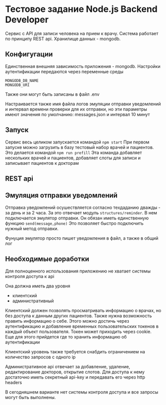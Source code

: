 # Тестовое задание Node.js Backend Developer

Сервис с API для записи человека на прием к врачу. Система работает по принципу REST api. 
Хранилище данных - mongodb.

## Конфигугации

Единственная внешняя зависимость приложения - mongodb. Настройки аутентификации передаются через переменные среды

```
MONGODB_DB_NAME
MONGODB_URI
```
Также они могут быть записаны в файл .env

Настраивается также имя файла логов эмуляции отправки уведомлений и интервал времени проверки для их отправки, но эти параметры имеют значения по умолчанию: messages.json и интервал 10 минут

## Запуск
Сервис весь целиком запускается командой 
`npm start` При первом запуске можно загрузить в базу тестовый набор врачей и пациентов. Это делается командой 
`npm run prefill` Эта команда добавляет нескольких врачей и пациентов, добавляет слоты для записи и записывает пациентов к докторам
## REST api
## Эмуляция отправки уведомлений
Отправка уведомлений осушествляется согласно техдаданию дважды - за день и за 2 часа.
За это отвечает модуль `structures/reminder`.
В нем подключается эмулятор отправки. Он обязан иметь единственную функцию `send(message,phone)` Это позволяет быстро подключить нужный метод отправки.

Фунуция эмулятор просто пишет уведомления в файл, а также в общий лог

## Необходимые доработки
Для полноценного использования приложению не хватает системы контроля доступа к api

Она должна иметь два уровня 
- клиентский
- административный

Клиентский должен позволять просматривать информацию о врачах, но без доступа к данным других пациентов. Также нужна возможность править информацию о себе.
Этого можно достичь через аутентификацию и добавление временных пользовательских токенов в каждый объект пользователя.
Токен может приходить через cookie. Еще для этого прийдется где то хранить информацию об аутентификации

Клиентский уровень также требуется снабдить ограничением на количество запросов с одного ip
 
 Административное api отвечает за добавление, удаление, редактирование докторов, открытие слотов. Для доступа к нему достаточно иметь секретный api-key и передавать его через http headers
 
 В сегодняшнем варианте нет системы контроля доступа и все запросы могут быть выполнены.